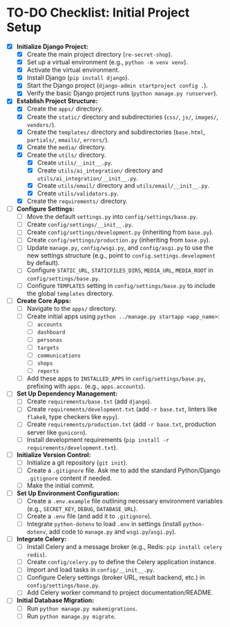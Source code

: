 # TO-DO Checklist: Initial Project Setup

- [x] **Initialize Django Project:**
    - [x] Create the main project directory (`re-secret-shop`).
    - [x] Set up a virtual environment (e.g., `python -m venv venv`).
    - [x] Activate the virtual environment.
    - [x] Install Django (`pip install django`).
    - [x] Start the Django project (`django-admin startproject config .`).
    - [x] Verify the basic Django project runs (`python manage.py runserver`).

- [x] **Establish Project Structure:**
    - [x] Create the `apps/` directory.
    - [x] Create the `static/` directory and subdirectories (`css/`, `js/`, `images/`, `vendors/`).
    - [x] Create the `templates/` directory and subdirectories (`base.html`, `partials/`, `emails/`, `errors/`).
    - [x] Create the `media/` directory.
    - [x] Create the `utils/` directory.
        - [x] Create `utils/__init__.py`.
        - [x] Create `utils/ai_integration/` directory and `utils/ai_integration/__init__.py`.
        - [x] Create `utils/email/` directory and `utils/email/__init__.py`.
        - [x] Create `utils/validators.py`.
    - [x] Create the `requirements/` directory.

- [ ] **Configure Settings:**
    - [ ] Move the default `settings.py` into `config/settings/base.py`.
    - [ ] Create `config/settings/__init__.py`.
    - [ ] Create `config/settings/development.py` (inheriting from `base.py`).
    - [ ] Create `config/settings/production.py` (inheriting from `base.py`).
    - [ ] Update `manage.py`, `config/wsgi.py`, and `config/asgi.py` to use the new settings structure (e.g., point to `config.settings.development` by default).
    - [ ] Configure `STATIC_URL`, `STATICFILES_DIRS`, `MEDIA_URL`, `MEDIA_ROOT` in `config/settings/base.py`.
    - [ ] Configure `TEMPLATES` setting in `config/settings/base.py` to include the global `templates` directory.

- [ ] **Create Core Apps:**
    - [ ] Navigate to the `apps/` directory.
    - [ ] Create initial apps using `python ../manage.py startapp <app_name>`:
        - [ ] `accounts`
        - [ ] `dashboard`
        - [ ] `personas`
        - [ ] `targets`
        - [ ] `communications`
        - [ ] `shops`
        - [ ] `reports`
    - [ ] Add these apps to `INSTALLED_APPS` in `config/settings/base.py`, prefixing with `apps.` (e.g., `apps.accounts`).

- [ ] **Set Up Dependency Management:**
    - [ ] Create `requirements/base.txt` (add `django`).
    - [ ] Create `requirements/development.txt` (add `-r base.txt`, linters like `flake8`, type checkers like `mypy`).
    - [ ] Create `requirements/production.txt` (add `-r base.txt`, production server like `gunicorn`).
    - [ ] Install development requirements (`pip install -r requirements/development.txt`).

- [ ] **Initialize Version Control:**
    - [ ] Initialize a git repository (`git init`).
    - [ ] Create a `.gitignore` file. Ask me to add the standard Python/Django `.gitignore` content if needed.
    - [ ] Make the initial commit.

- [ ] **Set Up Environment Configuration:**
    - [ ] Create a `.env.example` file outlining necessary environment variables (e.g., `SECRET_KEY`, `DEBUG`, `DATABASE_URL`).
    - [ ] Create a `.env` file (and add it to `.gitignore`).
    - [ ] Integrate `python-dotenv` to load `.env` in settings (install `python-dotenv`, add code to `manage.py` and `wsgi.py`/`asgi.py`).

- [ ] **Integrate Celery:**
    - [ ] Install Celery and a message broker (e.g., Redis: `pip install celery redis`).
    - [ ] Create `config/celery.py` to define the Celery application instance.
    - [ ] Import and load tasks in `config/__init__.py`.
    - [ ] Configure Celery settings (broker URL, result backend, etc.) in `config/settings/base.py`.
    - [ ] Add Celery worker command to project documentation/README.

- [ ] **Initial Database Migration:**
    - [ ] Run `python manage.py makemigrations`.
    - [ ] Run `python manage.py migrate`.
